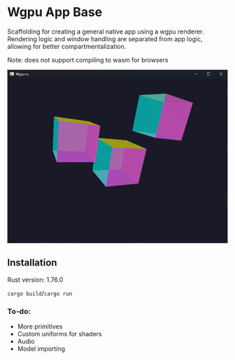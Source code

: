 # Wgpu App Base

Scaffolding for creating a general native app using a wgpu renderer.
Rendering logic and window handling are separated from app logic,
allowing for better compartmentalization.

Note: does not support compiling to wasm for browsers

<img src="assets/screenshot.png" width="700px" />

## Installation

Rust version: 1.76.0

`cargo build`/`cargo run`

### To-do:
- More primitives
- Custom uniforms for shaders
- Audio
- Model importing
